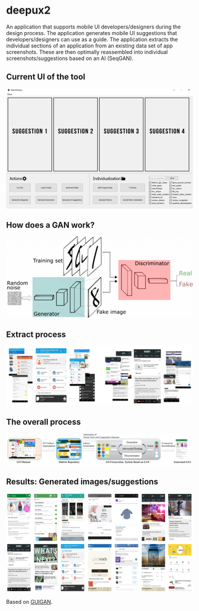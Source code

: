 # deepux2
An application that supports mobile UI developers/designers during the design process. The application generates mobile UI suggestions that developers/designers can use as a guide.
The application extracts the individual sections of an application from an existing data set of app screenshots. These are then optimally reassembled into individual screenshots/suggestions based on an AI (SeqGAN).

## Current UI of the tool
![Current UI of the tool](images/UI_aktuell.PNG)

## How does a GAN work?
![GAN](images/GAN.png)

## Extract process
![Extract process](images/Fig5.jpg)

## The overall process
![Overall GAN process](images/Fig1_v2.jpg)

## Results: Generated images/suggestions
![Generated images](images/Display1.jpg)

Based on [GUIGAN](https://github.com/GUIDesignResearch/GUIGAN).



